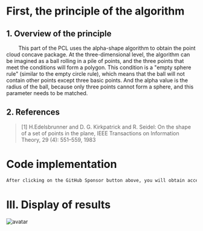 #  First, the principle of the algorithm 

##   1. Overview of the principle 

    This part of the PCL uses the alpha-shape algorithm to obtain the point cloud concave package. At the three-dimensional level, the algorithm can be imagined as a ball rolling in a pile of points, and the three points that meet the conditions will form a polygon. This condition is a "empty sphere rule" (similar to the empty circle rule), which means that the ball will not contain other points except three basic points. And the alpha value is the radius of the ball, because only three points cannot form a sphere, and this parameter needs to be matched. 

##   2. References 

>  [1] H.Edelsbrunner and D. G. Kirkpatrick and R. Seidel: On the shape of a set of points in the plane, IEEE Transactions on Information Theory, 29 (4): 551–559, 1983 

#  Code implementation 

  ```python  
After clicking on the GitHub Sponsor button above, you will obtain access permissions to my private code repository ( https://github.com/slowlon/my_code_bar ) to view this blog code. By searching the code number of this blog, you can find the code you need, code number is: 2024020309574137876
  ```  
#  III. Display of results 

 ![avatar]( f8df73b9066241339b3a3764d99e6b8f.png) 

